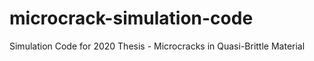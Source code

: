 # microcrack-simulation-code
Simulation Code for 2020 Thesis - Microcracks in Quasi-Brittle Material
